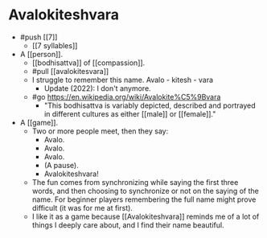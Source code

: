 # Avalokiteshvara

- #push [[7]]
  - [[7 syllables]]
- A [[person]].
  - [[bodhisattva]] of [[compassion]].
  - #pull [[avalokitesvara]]
  - I struggle to remember this name. Avalo - kitesh - vara
    - Update (2022): I don't anymore.
  - #go https://en.wikipedia.org/wiki/Avalokite%C5%9Bvara
    - "This bodhisattva is variably depicted, described and portrayed in different cultures as either [[male]] or [[female]]."
- A [[game]].
  - Two or more people meet, then they say:
    - Avalo.
    - Avalo.
    - Avalo.
    - (A pause).
    - Avalokiteshvara!
  - The fun comes from synchronizing while saying the first three words, and then choosing to synchronize or not on the saying of the name. For beginner players remembering the full name might prove difficult (it was for me at first).
  - I like it as a game because [[Avalokiteshvara]] reminds me of a lot of things I deeply care about, and I find their name beautiful.
